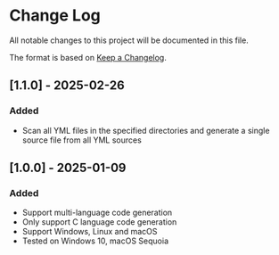 # Change Log

All notable changes to this project will be documented in this file.

The format is based on [Keep a Changelog](http://keepachangelog.com/).

## [1.1.0] - 2025-02-26

### Added

- Scan all YML files in the specified directories and generate a single source file from all YML sources

## [1.0.0] - 2025-01-09

### Added

- Support multi-language code generation
- Only support C language code generation
- Support Windows, Linux and macOS
- Tested on Windows 10, macOS Sequoia
